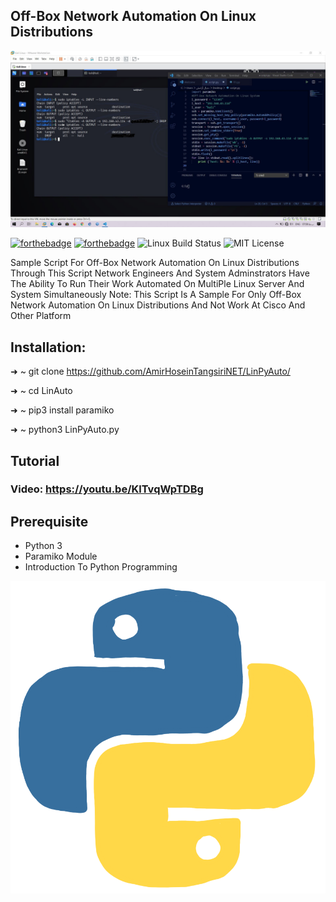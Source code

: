 ## Off-Box Network Automation On Linux Distributions

<p align="center">
  <img src="Img/Off-Box.JPG" alt="Master">
</p>

   [![forthebadge](https://forthebadge.com/images/badges/made-with-python.svg)](https://forthebadge.com)
   [![forthebadge](https://forthebadge.com/images/badges/gluten-free.svg)](https://forthebadge.com)
   ![Linux Build Status](https://img.shields.io/travis/jekyll/jekyll/master.svg?label=Linux%20build)
   ![MIT License](https://img.shields.io/static/v1?label=License&message=MIT&color=RED)

Sample Script For Off-Box Network Automation On Linux Distributions
Through This Script Network Engineers And System Adminstrators Have The Ability To Run Their Work Automated On MultiPle Linux Server And System Simultaneously
Note: This Script Is A Sample For Only Off-Box Network Automation On Linux Distributions And Not Work At Cisco And Other Platform
## Installation:
➜  ~ git clone https://github.com/AmirHoseinTangsiriNET/LinPyAuto/

➜  ~ cd LinAuto

➜  ~ pip3 install paramiko

➜  ~ python3 LinPyAuto.py

## Tutorial
### Video: https://youtu.be/KlTvqWpTDBg

## Prerequisite
* Python 3 
* Paramiko Module
* Introduction To Python Programming
<p align="center">
  <img src="Img/Python-Logo.gif" alt="Master">
</p>

